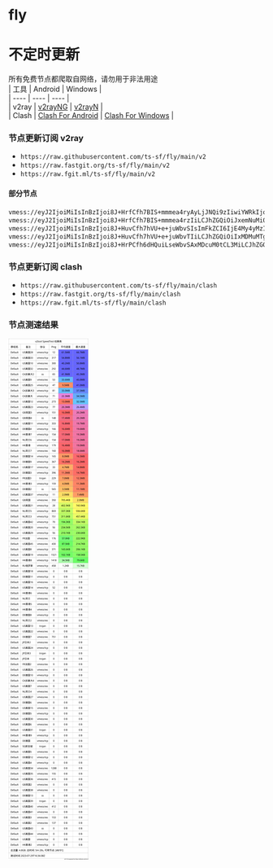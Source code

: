 # fly
# 不定时更新
所有免费节点都爬取自网络，请勿用于非法用途  
|  工具  | Android  | Windows  |  
|  ----  | ----   | ----  |  
| v2ray  | [v2rayNG](https://github.com/2dust/v2rayNG/releases) | [v2rayN](https://github.com/2dust/v2rayN/releases) |  
| Clash  | [Clash For Android](https://github.com/Kr328/ClashForAndroid/releases) | [Clash For Windows](https://github.com/Fndroid/clash_for_windows_pkg/releases) | 
  
### 节点更新订阅  v2ray
- `https://raw.githubusercontent.com/ts-sf/fly/main/v2`  
- `https://raw.fastgit.org/ts-sf/fly/main/v2`  
- `https://raw.fgit.ml/ts-sf/fly/main/v2`  
#### 部分节点  
``` 
vmess://eyJ2IjoiMiIsInBzIjoi8J+HrfCfh7BIS+mmmea4ryAyLjJNQi9zIiwiYWRkIjoiNDUuMTk5LjEzOC4xNjgiLCJwb3J0IjoiNDkxNTUiLCJpZCI6IjZlNzllZWE0LTVmNzItNDY4My1hZDBlLTUzMzlmMDEzNDIxYiIsImFpZCI6IjY0Iiwic2N5IjoiYXV0byIsIm5ldCI6InRjcCIsInR5cGUiOiJub25lIiwiaG9zdCI6IiIsInBhdGgiOiIiLCJ0bHMiOiIiLCJzbmkiOiIiLCJ0ZXN0X25hbWUiOiJIS+mmmea4ryJ9
vmess://eyJ2IjoiMiIsInBzIjoi8J+HrfCfh7BIS+mmmea4rzIiLCJhZGQiOiJxemNuMi0wMS5kYWp1emkuY2MiLCJwb3J0IjoiMTU1OTYiLCJpZCI6ImFhYWFhYWFhLWFhYWEtYWFhYS1hYWFhLWFhYWFhYWFhYWFhYSIsImFpZCI6IjAiLCJzY3kiOiJhdXRvIiwibmV0IjoidGNwIiwidHlwZSI6Im5vbmUiLCJob3N0IjoiIiwicGF0aCI6Ii92bWVzcyIsInRscyI6IiIsInNuaSI6IiIsInRlc3RfbmFtZSI6IkhL6aaZ5rivMiJ9
vmess://eyJ2IjoiMiIsInBzIjoi8J+HuvCfh7hVU+e+juWbvSIsImFkZCI6IjE4My4yMzIuMjQ5LjE4OSIsInBvcnQiOiI1OTkwMiIsImlkIjoiNDE4MDQ4YWYtYTI5My00Yjk5LTliMGMtOThjYTM1ODBkZDI0IiwiYWlkIjoiNjQiLCJzY3kiOiJhdXRvIiwibmV0IjoidGNwIiwidHlwZSI6Im5vbmUiLCJob3N0IjoiIiwicGF0aCI6Ii8iLCJ0bHMiOiIiLCJzbmkiOiIiLCJ0ZXN0X25hbWUiOiJVU+e+juWbvSJ9
vmess://eyJ2IjoiMiIsInBzIjoi8J+HuvCfh7hVU+e+juWbvTIiLCJhZGQiOiIxMDMuMTg0LjQ0LjIxNyIsInBvcnQiOiI0NDMiLCJpZCI6ImRkNDFiNWNiLWI3MmUtNGE4Yy1jNzVhLTNlY2M5MjhkNmViMyIsImFpZCI6IjAiLCJzY3kiOiJhdXRvIiwibmV0Ijoid3MiLCJ0eXBlIjoibm9uZSIsImhvc3QiOiJlY2MudnRjc3MudG9wIiwicGF0aCI6Ii9ibHVlIiwidGxzIjoidGxzIiwic25pIjoiIiwidGVzdF9uYW1lIjoiVVPnvo7lm70yIn0=
vmess://eyJ2IjoiMiIsInBzIjoi8J+HrPCfh6dHQuiLseWbvSAxMDcuM0tCL3MiLCJhZGQiOiJ3ejAub25saW5lamVsaWNjLm5ldCIsInBvcnQiOiI0MjAzNyIsImlkIjoiMmUyYjJlOGItZjBiMS00NTE1LWIxZTQtYmFhNzEzYTJiODM0IiwiYWlkIjoiMCIsInNjeSI6ImF1dG8iLCJuZXQiOiJ3cyIsInR5cGUiOiJub25lIiwiaG9zdCI6Ind6MC5vbmxpbmVqZWxpY2MubmV0IiwicGF0aCI6Ii8iLCJ0bHMiOiIiLCJzbmkiOiIiLCJ0ZXN0X25hbWUiOiJHQuiLseWbvSJ9
```
### 节点更新订阅  clash
- `https://raw.githubusercontent.com/ts-sf/fly/main/clash`  
- `https://raw.fastgit.org/ts-sf/fly/main/clash`  
- `https://raw.fgit.ml/ts-sf/fly/main/clash`  

### 节点测速结果
![image](traffic.png)
